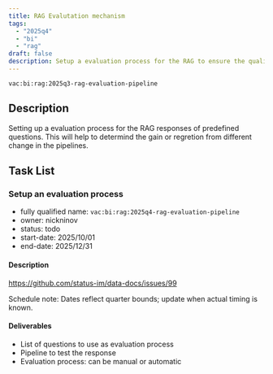 ```yaml
---
title: RAG Evalutation mechanism
tags:
  - "2025q4"
  - "bi"
  - "rag"
draft: false
description: Setup a evaluation process for the RAG to ensure the quality of result.
---
```


`vac:bi:rag:2025q3-rag-evaluation-pipeline`

## Description

Setting up a evaluation process for the RAG responses of predefined questions. This will help to determind the gain or regretion from different change in the pipelines.

## Task List

### Setup an evaluation process

* fully qualified name: `vac:bi:rag:2025q4-rag-evaluation-pipeline`
* owner: nickninov
* status: todo
* start-date: 2025/10/01
* end-date: 2025/12/31

#### Description

https://github.com/status-im/data-docs/issues/99

Schedule note: Dates reflect quarter bounds; update when actual timing is known.
#### Deliverables

* List of questions to use as evaluation process
* Pipeline to test the response
* Evaluation process: can be manual or automatic
